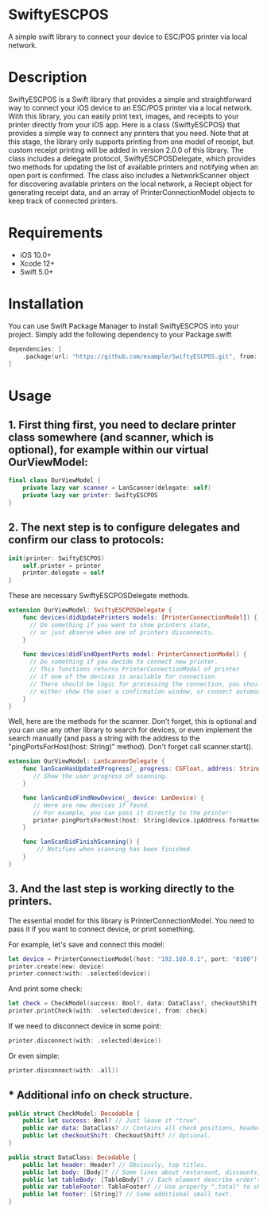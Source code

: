 # SwiftyESCPOS

A simple swift library to connect your device to ESC/POS printer via local network.

# Description

SwiftyESCPOS is a Swift library that provides a simple and straightforward way to connect your iOS device to an ESC/POS printer via a local network. With this library, you can easily print text, images, and receipts to your printer directly from your iOS app.
Here is a class (SwiftyESCPOS) that provides a simple way to connect any printers that you need. Note that at this stage, the library only supports printing from one model of receipt, but custom receipt printing will be added in version 2.0.0 of this library.
The class includes a delegate protocol, SwiftyESCPOSDelegate, which provides two methods for updating the list of available printers and notifying when an open port is confirmed. The class also includes a NetworkScanner object for discovering available printers on the local network, a Reciept object for generating receipt data, and an array of PrinterConnectionModel objects to keep track of connected printers.

# Requirements
- iOS 10.0+
- Xcode 12+
- Swift 5.0+

# Installation

You can use Swift Package Manager to install SwiftyESCPOS into your project. Simply add the following dependency to your Package.swift
 
```swift
dependencies: [
    .package(url: "https://github.com/example/SwiftyESCPOS.git", from: "1.0.0")
]
```

# Usage

## 1. First thing first, you need to declare printer class somewhere (and scanner, which is optional), for example within our virtual OurViewModel:
```swift
final class OurViewModel {
    private lazy var scanner = LanScanner(delegate: self)
    private lazy var printer: SwiftyESCPOS
}
```

## 2. The next step is to configure delegates and confirm our class to protocols:
```swift
init(printer: SwiftyESCPOS)
    self.printer = printer
    printer.delegate = self
}
```

These are necessary SwiftyESCPOSDelegate methods.
```swift
extension OurViewModel: SwiftyESCPOSDelegate {
    func devices(didUpdatePrinters models: [PrinterConnectionModel]) {
      // Do something if you want to show printers state,
      // or just observe when one of printers disconnects.
    }
    
    func devices(didFindOpentPorts model: PrinterConnectionModel) {
      // Do something if you decide to connect new printer.
      // This functions returns PrinterConnectionModel of printer
      // if one of the devices is available for connection.
      // There should be logic for processing the connection, you should choose this yourself -
      // either show the user a confirmation window, or connect automatically.
    }
}
```

Well, here are the methods for the scanner. Don't forget, this is optional and you can use any other library to search for devices, or even implement the search manually (and pass a string with the address to the "pingPortsForHost(host: String)" method). Don't forget call scanner.start().
```swift
extension OurViewModel: LanScannerDelegate {
    func lanScanHasUpdatedProgress(_ progress: CGFloat, address: String) {
       // Show the user progress of scanning.
    }

    func lanScanDidFindNewDevice(_ device: LanDevice) {
       // Here are new devices if found.
       // For example, you can pass it directly to the printer:
       printer.pingPortsForHost(host: String(device.ipAddress.formatted()))
    }

    func lanScanDidFinishScanning() {
        // Notifies when scanning has been finished.
    }
}
```

## 3. And the last step is working directly to the printers.
The essential model for this library is PrinterConnectionModel.
You need to pass it if you want to connect device, or print something.

For example, let's save and connect this model:
```swift
let device = PrinterConnectionModel(host: "192.168.0.1", port: "8100")
printer.create(new: device)
printer.connect(with: .selected(device))
```

And print some check:
```swift
let check = CheckModel(success: Bool?, data: DataClass?, checkoutShift: CheckoutShift?)
printer.printCheck(with: .selected(device), from: check)
```

If we need to disconnect device in some point:
```swift
printer.disconnect(with: .selected(device))
```
Or even simple:
```swift
printer.disconnect(with: .all))
```

## * Additional info on check structure.
```swift
public struct CheckModel: Decodable {
    public let success: Bool? // Just leave it "true".
    public var data: DataClass? // Contains all check positions, headers, footers, etc.
    public let checkoutShift: CheckoutShift? // Optional.
}
```
```swift
public struct DataClass: Decodable {
    public let header: Header? // Obviously, top titles.
    public let body: [Body]? // Some lines about restaraunt, discounts, greetings..
    public let tableBody: [TableBody]? // Each element describe order's position. Name, count and sum.
    public var tableFooter: TableFooter? // Use property ".total" to show overall sum.
    public let footer: [String]? // Some additional small text.
}
```

